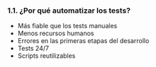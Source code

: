 ### 1.1. ¿Por qué automatizar los tests?
* Más fiable que los tests manuales <!-- .element: class="fragment" -->
* Menos recursos humanos <!-- .element: class="fragment" -->
* Errores en las primeras etapas del desarrollo <!-- .element: class="fragment" -->
* Tests 24/7 <!-- .element: class="fragment" -->
* Scripts reutilizables <!-- .element: class="fragment" -->